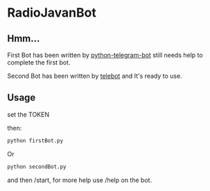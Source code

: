 # RadioJavanBot

## Hmm...

First Bot has been written by [python-telegram-bot](https://github.com/python-telegram-bot/python-telegram-bot)
still needs help to complete the first bot.

Second Bot has been written by [telebot](https://github.com/eternnoir/pyTelegramBotAPI)
and It's ready to use.

## Usage

set the TOKEN

then:
```python
python firstBot.py
```
Or
```python
python secondBot.py
```

and then /start, for more help use /help on the bot.
